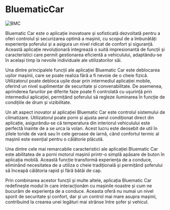 # BluematicCar

![BMC](https://user-images.githubusercontent.com/100337916/235777444-45bda8a2-2d66-43e3-9f7d-56d0041fca97.jpg)

Bluematic Car este o aplicație inovatoare și sofisticată dezvoltată pentru a oferi controlul și securizarea optimă a mașinii, cu scopul de a îmbunătăți experiența șoferului și a asigura un nivel ridicat de confort și siguranță. Această aplicație revoluționară integrează o suită impresionantă de funcții și caracteristici care permit gestionarea eficientă a vehiculului, adaptându-se în același timp la nevoile individuale ale utilizatorilor săi.

Una dintre principalele funcții ale aplicației Bluematic Car este deblocarea ușilor mașinii, care se poate realiza fără a fi nevoie de o cheie fizică. Utilizatorul poate debloca ușile doar prin intermediul aplicației mobile, oferind un nivel suplimentar de securitate și convenabilitate. De asemenea, aprinderea farurilor pe diferite faze poate fi controlată cu ușurință prin intermediul aplicației, permițând șoferului să regleze iluminarea în funcție de condițiile de drum și vizibilitate.

Un alt aspect inovator al aplicației Bluematic Car este controlul sistemului de climatizare. Utilizatorul poate porni și ajusta aerul condiționat direct din aplicație, asigurându-se că temperatura din interiorul vehiculului este perfectă înainte de a se urca la volan. Acest lucru este deosebit de util în zilele toride de vară sau în cele geroase de iarnă, când confortul termic al mașinii este esențial pentru o călătorie plăcută.

Una dintre cele mai remarcabile caracteristici ale aplicației Bluematic Car este abilitatea de a porni motorul mașinii printr-o simplă apăsare de buton în aplicația mobilă. Această funcție transformă experiența de a conduce, eliminând necesitatea de a utiliza o cheie tradițională și permițând șoferului să înceapă călătoria rapid și fără bătăi de cap.

Prin combinarea acestor funcții și multe altele, aplicația Bluematic Car redefinește modul în care interacționăm cu mașinile noastre și cum ne bucurăm de experiența de a conduce. Aceasta oferă nu numai un nivel sporit de securitate și confort, dar și un control mai mare asupra mașinii, contribuind la crearea unei legături mai strânse între șofer și vehicul.



